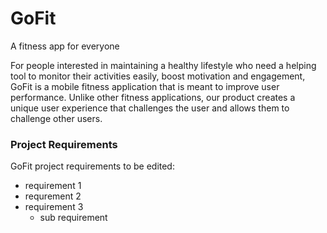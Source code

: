 # GoFit
A fitness app for everyone

For people interested in maintaining a healthy lifestyle who need a helping tool to monitor their activities easily, boost motivation and engagement,  GoFit is a mobile fitness application that is meant to improve user performance. Unlike other fitness applications, our product creates a unique user experience that challenges the user and allows them to challenge other users. 

### Project Requirements

GoFit project requirements to be edited:
* requirement 1
* requrement 2
* requirement 3
    * sub requirement
